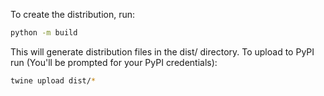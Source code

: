 To create the distribution, run:

```bash
python -m build
```

This will generate distribution files in the dist/ directory.
To upload to PyPI run (You'll be prompted for your PyPI credentials):

```bash
twine upload dist/*
```
